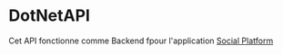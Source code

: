 # DotNetAPI
Cet API fonctionne comme Backend fpour l'application [Social Platform](https://github.com/anascheriet/SocialPlatform)
